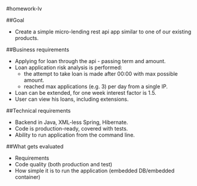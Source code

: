 #homework-lv

##Goal
- Create a simple micro-lending rest api app similar to one of our existing products.

##Business requirements
- Applying for loan through the api - passing term and amount.
- Loan application risk analysis is performed:
  - the attempt to take loan is made after 00:00 with max possible amount.
  - reached max applications (e.g. 3) per day from a single IP.
- Loan can be extended, for one week interest factor is 1.5.
- User can view his loans, including extensions.

##Technical requirements
- Backend in Java, XML-less Spring, Hibernate.
- Code is production-ready, covered with tests.
- Ability to run application from the command line.

##What gets evaluated
- Requirements
- Code quality (both production and test)
- How simple it is to run the application (embedded DB/embedded container)
